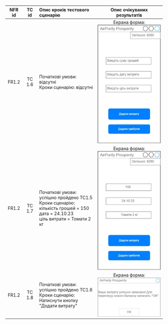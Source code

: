 |NFR id|TC id|Опис кроків тестового сценарію|Опис очікуваних результатів|
|:-----:|:-----:|:-----|:-----:|
|FR1.2|TC 1.6|Початкові умови: відсутні<br> Кроки сценарію: відсутні|Екрана форма:<br>![tc1.5](/2-SoftWareDesign/2.8-TestCases/tc1.5.jpg)|
|FR1.2|TC 1.7|Початкові умови: успішно пройдено TC1.5<br> Кроки сценарію:<br>кількість грошей = 150<br> дата = 24.10.23 <br> ціль витрати = Томати 2 кг|Екрана форма:<br>![tc1.6](/2-SoftWareDesign/2.8-TestCases/tc1.6.jpg)|
|FR1.2|TC 1.8|Початкові умови: успішно пройдено TC1.6<br> Кроки сценарію:<br>Натиснути кнопку "Додати витрату"|Екрана форма:<br>![tc1.7](/2-SoftWareDesign/2.8-TestCases/tc1.7.jpg)|
